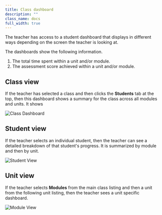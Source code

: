 ```yaml
---
title: Class dashboard
description: ""
class_name: docs
full_width: true
---
```


The teacher has access to a student dashboard that displays in different ways depending on the screen the teacher is looking at. 

The dashboards show the following information.

1. The total time spent within a unit and/or module.
1. The assessment score achieved within a unit and/or module.

## Class view
If the teacher has selected a class and then clicks the **Students** tab at the top, then this dashboard shows a summary for the class across all modules and units. It shows

![Class Dashboard](/img/docs/class_dashboard.png)

## Student view
If the teacher selects an individual student, then the teacher can see a detailed breakdown of that student's progress. It is summarized by module and then by unit.

![Student View](/img/docs/studentview_dashboard.png)

## Unit view
If the teacher selects **Modules** from the main class listing and then a unit from the following unit listing, then the teacher sees a unit specific dashboard.

![Module View](/img/docs/moduleview_dashboard.png)

